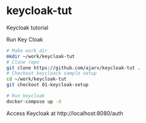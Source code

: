 # keycloak-tut
Keycloak tutorial


Run Key Cloak
```bash
# Make work dir
mkdir ~/work/keycloak-tut
# Clone repo
git clone https://github.com/ajarv/keycloak-tut .
# Checkout keycloack sample setup
cd ~/work/keycloak-tut
git checkout 01-keycloak-setup

# Run keycloak 
docker-compose up -d

```

Access Keycloak at http://localhost:8080/auth